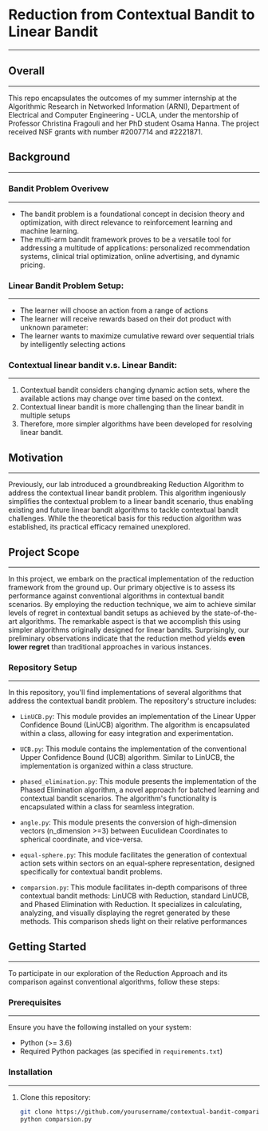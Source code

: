 # Reduction from Contextual Bandit to Linear Bandit
  -------------------- 

## Overall
  -------------------- 
This repo encapsulates the outcomes of my summer internship at the Algorithmic Research in Networked Information (ARNI), Department of Electrical and Computer Engineering - UCLA, under the mentorship of Professor Christina Fragouli and her PhD student Osama Hanna. The project received NSF grants with number #2007714  and #2221871.


## Background
 -------------------- 
 ### Bandit Problem Overivew
  --------------------
* The bandit problem is a foundational concept in decision theory and optimization, with direct relevance to reinforcement learning and machine learning.
* The multi-arm bandit framework proves to be a versatile tool for addressing a multitude of applications: personalized recommendation systems, clinical trial optimization, online advertising, and dynamic pricing.
 ### Linear Bandit Problem Setup:
   --------------------
* The learner will choose an action from a range of actions
* The learner will receive rewards based on their dot product with unknown parameter:
* The learner wants to maximize cumulative reward over sequential trials by intelligently selecting actions

### Contextual linear bandit v.s. Linear Bandit:
   --------------------
1. Contextual bandit considers changing dynamic action sets, where the available actions may change over time based on the context.
2. Contextual linear bandit is more challenging than the linear bandit in multiple setups
3. Therefore, more simpler algorithms have been developed for resolving linear bandit. 

  
## Motivation
  -------------------- 
Previously, our lab introduced a groundbreaking Reduction Algorithm to address the contextual linear bandit problem. This algorithm ingeniously simplifies the contextual problem to a linear bandit scenario, thus enabling existing and future linear bandit algorithms to tackle contextual bandit challenges. While the theoretical basis for this reduction algorithm was established, its practical efficacy remained unexplored.

## Project Scope
  -------------------- 
In this project, we embark on the practical implementation of the reduction framework from the ground up. Our primary objective is to assess its performance against conventional algorithms in contextual bandit scenarios. By employing the reduction technique, we aim to achieve similar levels of regret in contextual bandit setups as achieved by the state-of-the-art algorithms. The remarkable aspect is that we accomplish this using simpler algorithms originally designed for linear bandits. Surprisingly, our preliminary observations indicate that the reduction method yields **even lower regret** than traditional approaches in various instances.

### Repository Setup
  -------------------- 
In this repository, you'll find implementations of several algorithms that address the contextual bandit problem. The repository's structure includes:

- `LinUCB.py`: This module provides an implementation of the Linear Upper Confidence Bound (LinUCB) algorithm. The algorithm is encapsulated within a class, allowing for easy integration and experimentation.

- `UCB.py`: This module contains the implementation of the conventional Upper Confidence Bound (UCB) algorithm. Similar to LinUCB, the implementation is organized within a class structure.

- `phased_elimination.py`: This module presents the implementation of the Phased Elimination algorithm, a novel approach for batched learning and contextual bandit scenarios. The algorithm's functionality is encapsulated within a class for seamless integration.

- `angle.py`: This module presents the conversion of high-dimension vectors (n_dimension >=3) between Euculidean Coordinates to spherical coordinate, and vice-versa.

- `equal-sphere.py`: This module facilitates the generation of contextual action sets within sectors on an equal-sphere representation, designed specifically for contextual bandit problems.

- `comparsion.py`: This module facilitates in-depth comparisons of three contextual bandit methods: LinUCB with Reduction, standard LinUCB, and Phased Elimination with Reduction. It specializes in calculating, analyzing, and visually displaying the regret generated by these methods. This comparison sheds light on their relative performances

  
## Getting Started  
-------------------- 
To participate in our exploration of the Reduction Approach and its comparison against conventional algorithms, follow these steps:

### Prerequisites
-------------------- 
Ensure you have the following installed on your system:
- Python (>= 3.6)
- Required Python packages (as specified in `requirements.txt`)

### Installation
-------------------- 
1. Clone this repository:

   ```bash
   git clone https://github.com/yourusername/contextual-bandit-comparison.git
   python comparsion.py

